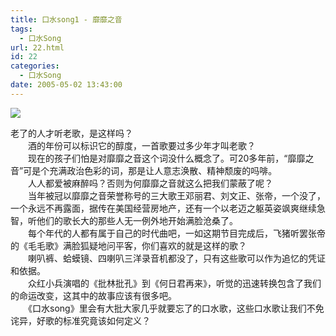 ```yaml
---
title: 口水song1 - 靡靡之音
tags:
  - 口水Song
url: 22.html
id: 22
categories:
  - 口水Song
date: 2005-05-02 13:43:00
---
```


![](https://antiwave.tech/wp-content/uploads/2020/01/05-05-02.gif)

老了的人才听老歌，是这样吗？  
　　酒的年份可以标识它的醇度，一首歌要过多少年才叫老歌？  
　　现在的孩子们怕是对靡靡之音这个词没什么概念了。可20多年前，“靡靡之音”可是个充满政治色彩的词，那是让人意志涣散、精神颓废的吗啡。  
　　人人都爱被麻醉吗？否则为何靡靡之音就这么把我们蒙蔽了呢？  
　　当年被冠以靡靡之音荣誉称号的三大歌王邓丽君、刘文正、张帝，一个没了，一个永远不再露面，据传在美国经营房地产，还有一个以老迈之躯英姿飒爽继续急智，听他们的歌长大的那些人无一例外地开始满脸沧桑了。  
　　每个年代的人都有属于自己的时代曲吧，一如这期节目完成后，飞猪听罢张帝的《毛毛歌》满脸狐疑地问平客，你们喜欢的就是这样的歌？  
　　喇叭裤、蛤蟆镜、四喇叭三洋录音机都没了，只有这些歌可以作为追忆的凭证和依据。  
　　众红小兵演唱的《批林批孔》到《何日君再来》，听觉的迅速转换包含了我们的命运改变，这其中的故事应该有很多吧。  
　　《口水song》里会有大批大家几乎就要忘了的口水歌，这些口水歌让我们不免诧异，好歌的标准究竟该如何定义？